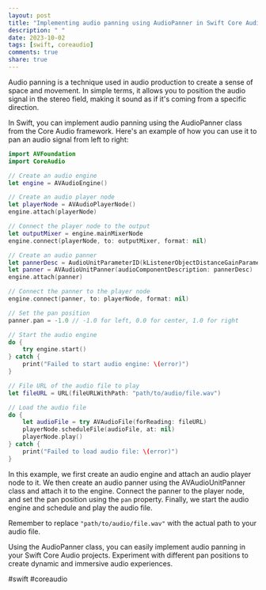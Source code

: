 ```yaml
---
layout: post
title: "Implementing audio panning using AudioPanner in Swift Core Audio"
description: " "
date: 2023-10-02
tags: [swift, coreaudio]
comments: true
share: true
---
```


Audio panning is a technique used in audio production to create a sense of space and movement. In simple terms, it allows you to position the audio signal in the stereo field, making it sound as if it's coming from a specific direction.

In Swift, you can implement audio panning using the AudioPanner class from the Core Audio framework. Here's an example of how you can use it to pan an audio signal from left to right:

```swift
import AVFoundation
import CoreAudio

// Create an audio engine
let engine = AVAudioEngine()

// Create an audio player node
let playerNode = AVAudioPlayerNode()
engine.attach(playerNode)

// Connect the player node to the output
let outputMixer = engine.mainMixerNode
engine.connect(playerNode, to: outputMixer, format: nil)

// Create an audio panner
let pannerDesc = AudioUnitParameterID(kListenerObjectDistanceGainParameter)
let panner = AVAudioUnitPanner(audioComponentDescription: pannerDesc)
engine.attach(panner)

// Connect the panner to the player node
engine.connect(panner, to: playerNode, format: nil)

// Set the pan position
panner.pan = -1.0 // -1.0 for left, 0.0 for center, 1.0 for right

// Start the audio engine
do {
    try engine.start()
} catch {
    print("Failed to start audio engine: \(error)")
}

// File URL of the audio file to play
let fileURL = URL(fileURLWithPath: "path/to/audio/file.wav")

// Load the audio file
do {
    let audioFile = try AVAudioFile(forReading: fileURL)
    playerNode.scheduleFile(audioFile, at: nil)
    playerNode.play()
} catch {
    print("Failed to load audio file: \(error)")
}
```

In this example, we first create an audio engine and attach an audio player node to it. We then create an audio panner using the AVAudioUnitPanner class and attach it to the engine. Connect the panner to the player node, and set the pan position using the `pan` property. Finally, we start the audio engine and schedule and play the audio file.

Remember to replace `"path/to/audio/file.wav"` with the actual path to your audio file.

Using the AudioPanner class, you can easily implement audio panning in your Swift Core Audio projects. Experiment with different pan positions to create dynamic and immersive audio experiences.

#swift #coreaudio